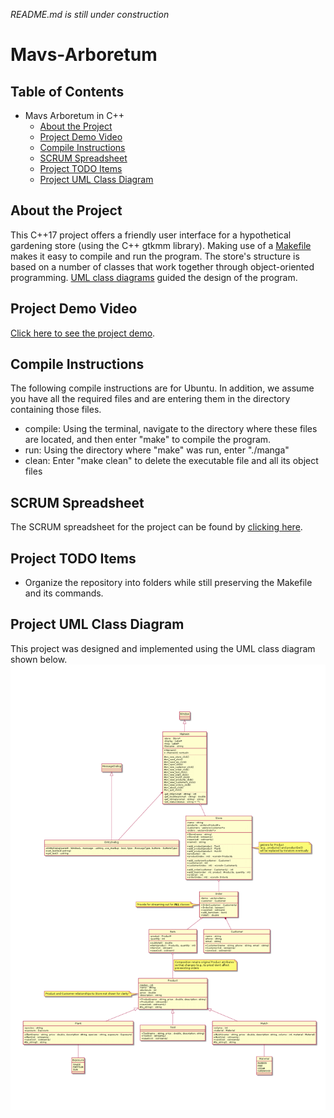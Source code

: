 *README.md is still under construction*
# Mavs-Arboretum

## Table of Contents
- Mavs Arboretum in C++
  * [About the Project](#about-the-project)
  * [Project Demo Video](#project-demo-video)
  * [Compile Instructions](#compile-instructions)
  * [SCRUM Spreadsheet](#scrum-spreadsheet)
  * [Project TODO Items](#project-todo-items)
  * [Project UML Class Diagram](#project-uml-class-diagram)

## About the Project
This C++17 project offers a friendly user interface for a hypothetical gardening store (using the C++ gtkmm library). Making use of a [Makefile](https://www.gnu.org/software/make/manual/make.html) makes it easy to compile and run the program. The store's structure is based on a number of classes that work together through object-oriented programming. [UML class diagrams](https://github.com/RobertCarrUTA/Mavs-Arboretum-Store/blob/main/UML-Class-Diagram-Requirements.png) guided the design of the program.

## Project Demo Video
[Click here to see the project demo](https://www.youtube.com/watch?v=xdmtEtFTomY).

## Compile Instructions
The following compile instructions are for Ubuntu. In addition, we assume you have all the required files and are entering them in the directory containing those files.
* compile: Using the terminal, navigate to the directory where these files are located, and then enter "make" to compile the program.
* run: Using the directory where "make" was run, enter "./manga"
* clean: Enter "make clean" to delete the executable file and all its object files

## SCRUM Spreadsheet
The SCRUM spreadsheet for the project can be found by [clicking here](/Scrum_MANGA.ods).

## Project TODO Items
* Organize the repository into folders while still preserving the Makefile and its commands.

## Project UML Class Diagram
This project was designed and implemented using the UML class diagram shown below.
![alt text](https://github.com/RobertCarrUTA/Mavs-Arboretum-Store/blob/main/UML-Class-Diagram-Requirements.png)
